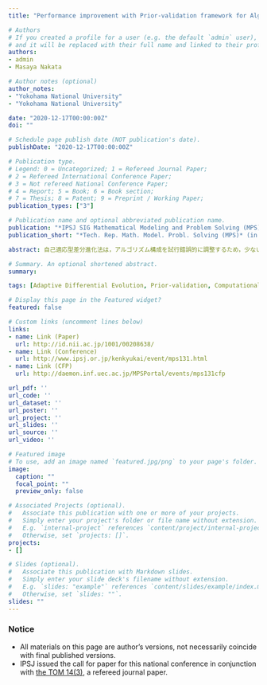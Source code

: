 ```yaml
---
title: "Performance improvement with Prior-validation framework for Algorithmic configuration on Self-adaptive differential evolution"

# Authors
# If you created a profile for a user (e.g. the default `admin` user), write the username (folder name) here 
# and it will be replaced with their full name and linked to their profile.
authors:
- admin
- Masaya Nakata

# Author notes (optional)
author_notes:
- "Yokohama National University"
- "Yokohama National University"

date: "2020-12-17T00:00:00Z"
doi: ""

# Schedule page publish date (NOT publication's date).
publishDate: "2020-12-17T00:00:00Z"

# Publication type.
# Legend: 0 = Uncategorized; 1 = Refereed Journal Paper;
# 2 = Refereed International Conference Paper;
# 3 = Not refereed National Conference Paper;
# 4 = Report; 5 = Book; 6 = Book section;
# 7 = Thesis; 8 = Patent; 9 = Preprint / Working Paper; 
publication_types: ["3"]

# Publication name and optional abbreviated publication name.
publication: "*IPSJ SIG Mathematical Modeling and Problem Solving (MPS)* (in Japanese)"
publication_short: "*Tech. Rep. Math. Model. Probl. Solving (MPS)* (in Japanese)"

abstract: 自己適応型差分進化法は，アルゴリズム構成を試行錯誤的に調整するため，少ない解評価回数では性能が十分に改善しない．本論文は，調整されたアルゴリズム構成の事前検証によって，試行錯誤的な調整を削減し，少ない解評価回数で高い性能を実現することを目的とする．また，提案する事前検証フレームワークは高い手法的汎用性があり，スケール係数，交叉率，突然変異・交叉戦略を個体ごとに調整する自己適応型差分進化法に適用できる．ベンチマーク問題を用いた実験では，代表手法であるjDE とSaDEにそれぞれ提案手法を適用した結果，通常よりも少ない数千オーダの解評価回数において，その性能が改善することを示す．これは，自己適応型差分進化法が不得意とする高計算コストな問題において，提案手法がこれに展開できる汎用的な方法論となり得ることを示すものである．

# Summary. An optional shortened abstract.
summary: 

tags: [Adaptive Differential Evolution, Prior-validation, Computationally Expensive Optimization]

# Display this page in the Featured widget?
featured: false

# Custom links (uncomment lines below)
links:
- name: Link (Paper)
  url: http://id.nii.ac.jp/1001/00208638/
- name: Link (Conference)
  url: http://www.ipsj.or.jp/kenkyukai/event/mps131.html
- name: Link (CFP)
  url: http://daemon.inf.uec.ac.jp/MPSPortal/events/mps131cfp

url_pdf: ''
url_code: ''
url_dataset: ''
url_poster: ''
url_project: ''
url_slides: ''
url_source: ''
url_video: ''

# Featured image
# To use, add an image named `featured.jpg/png` to your page's folder. 
image:
  caption: ""
  focal_point: ""
  preview_only: false

# Associated Projects (optional).
#   Associate this publication with one or more of your projects.
#   Simply enter your project's folder or file name without extension.
#   E.g. `internal-project` references `content/project/internal-project/index.md`.
#   Otherwise, set `projects: []`.
projects:
- []

# Slides (optional).
#   Associate this publication with Markdown slides.
#   Simply enter your slide deck's filename without extension.
#   E.g. `slides: "example"` references `content/slides/example/index.md`.
#   Otherwise, set `slides: ""`.
slides: ""
---
```


### Notice

- All materials on this page are author’s versions, not necessarily coincide with final published versions.
- IPSJ issued the call for paper for this national conference in conjunction with [the TOM 14(3)](../j-2021tom/), a refereed journal paper.